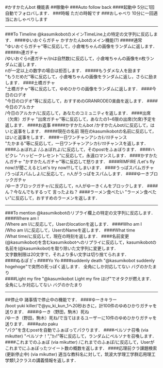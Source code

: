 #かすかたんbot 機能表
##稼働中
###Auto follow back 
####起動中
5分に1回自動でフォロバします．
###時報
ただの時報です
###おしゃべり
10分に一回適当におしゃべりします
***
###To Timeline
@kasumikobotのメインTimeLine上の特定の文字列に反応します．
####ゆいおぐらガチャ
かすかたんbotのメイン機能(?)
#####通常  
"ゆいおぐらガチャ"等に反応して，小倉唯ちゃんの画像をランダムに返します．
#####n連ガチャ  
/ゆいおぐらn連ガチャ/(nは自然数)に反応して，小倉唯ちゃんの画像をn枚ランダムに返します．  
nが一定以上の数字の場合は拒否します．
#####もうダメな人を励ます  
"もうだめだ"等に反応して，小倉唯ちゃんの画像をランダムに返し，さらに励まします．
####土橋ガチャ  
"土橋ガチャ"等に反応して，ゆめひかりの画像をランダムに返します．
####今日のロデオ  
"今日のロデオ"等に反応して，おすすめのGRANRODEO楽曲を返します．
####今日のアルカナ  
/今日のアルカナ/に反応して，あなたのコミュニティを返します．
####出席（欠席）ガチャ
"出席ガチャ"等に反応して，あなたの1~6限の出席(欠席)予定を返します．
####お返事 
#####かすかたんbot
/かすかたんbot/に反応して，はいと返事をします．
#####現在の名前
現在のkasumikobotの名前に反応して，はいと返事をします．
####一日ワンチャンアシカﾓﾉﾏﾈチャンス  
"たかまる"等に反応して，一日ワンチャンアシカﾓﾉﾏﾈチャンスを返します．
####ふぁぼれよ 
/ふぁぼれよ/に反応して，そのpostをふぁぼります．
####ハピクレ
"ハッピークレセント"に反応して，永遠ロマンスします．
####かすかたんガチャ
"かすかたんガチャ"等に反応して怒ります．
####RIMFIRE 
/Let's fly now/が聞こえるとLet's try now!!!してしまいます．
####うっぱスパムガチャ  
/うっぱスパムしよ/に反応して，n人がうっぱをスパムします．
####ゆーきブロックガチャ  
/ゆーきブロックガチャ/に反応して，n人がゆーきくんをブロックします．
####ん？今なんでもするって
言ったよね？
####ラーメン食べたい 
"ラーメン食べたい"に反応して，おすすめのラーメンを返します．  
***
###To mention 
@kasumikobotのリプライ欄上の特定の文字列に反応します．
####Where am I  
/Where am I/に反応して，Userのlocationを返します．
####Who am I  
/Who am I/に反応して，UserのNameを返します．
####What time  
/What time/に反応して，現在の時刻を返します．
####名前変更
(@kasumikobot)を含むkasumikobotへのリプライに反応して，kasumikobotの名前を(@kasumikobot)を取り除いた文字列に変更します．  
文字数制限は20文字で，それより多い文字は切り捨てられます．  
####ぬるぽ
ｶﾞｯ
####Yo
Yo
####suddenly death 
"@kasumikobot suddenly hogehoge"で突然の死っぽく返します． 全角にしか対応してない バグのかたまり  
####Light my fire
"@kasumikobot Light my fire ほげ"でオタクが燃えます． 全角にしか対応してない バグのかたまり  
***
##停止中
諸事情で停止中の機能です．
####ゆーきキラー  
/boot yuki killer/で@yu_ki_kun_1へ20秒おきに，計100件のゆめひかりガチャを送ります．
####ゆーき（野田，駒木）死ね  
/ゆーき（野田，駒木）死ね/で当てはまるユーザーに10件のゆめひかりガチャを送ります．
####auto paku  
"パク"を含むpostを自動でふぁぼってパクります．
####ペルソナ召喚  (via mikutter)
"ペルソナ！","ｶｯ!"等に反応して，ランダムにペルソナを召喚します．
####これまでのふぁぼ  (via mikutter)
/これまでのふぁぼ/に反応して，Userがこれまでにふぁぼったツイート数の概数を返します．
####応理前クラ課題検索(更新停止中)  (via mikutter)
適当な教科名に対して，筑波大学理工学群応用理工学類1,2クラスの講義情報を返します．
